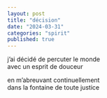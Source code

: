 ```yaml
---
layout: post
title: "décision"
date: "2024-03-31"
categories: "spirit"
published: true
---
```


j’ai décidé de percuter le monde  
avec un esprit de douceur  

en m’abreuvant continuellement  
dans la fontaine de toute justice  
